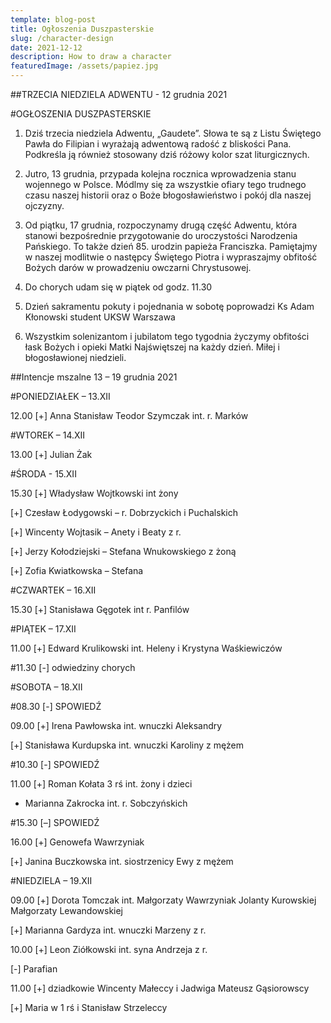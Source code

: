 ```yaml
---
template: blog-post
title: Ogłoszenia Duszpasterskie
slug: /character-design
date: 2021-12-12
description: How to draw a character
featuredImage: /assets/papiez.jpg
---
```

 

##TRZECIA NIEDZIELA ADWENTU - 12 grudnia 2021                                                   

#OGŁOSZENIA DUSZPASTERSKIE

1. Dziś trzecia niedziela Adwentu, „Gaudete”. Słowa te są z Listu Świętego Pawła do Filipian i wyrażają adwentową radość z bliskości Pana. Podkreśla ją również stosowany dziś różowy kolor szat liturgicznych. 

2. Jutro, 13 grudnia, przypada kolejna rocznica wprowadzenia stanu wojennego w Polsce. Módlmy się za wszystkie ofiary tego trudnego czasu naszej historii oraz o Boże błogosławieństwo i pokój dla naszej ojczyzny.


3. Od piątku, 17 grudnia, rozpoczynamy drugą część Adwentu, która stanowi bezpośrednie przygotowanie do uroczystości Narodzenia Pańskiego. To także dzień 85. urodzin papieża Franciszka. Pamiętajmy w naszej modlitwie o następcy Świętego Piotra i wypraszajmy obfitość Bożych darów w prowadzeniu owczarni Chrystusowej.

4. Do chorych udam się w piątek od godz. 11.30


5. Dzień sakramentu pokuty i pojednania w sobotę poprowadzi  Ks Adam Kłonowski student UKSW Warszawa

6. Wszystkim solenizantom i jubilatom tego tygodnia życzymy obfitości łask Bożych i opieki Matki Najświętszej na każdy dzień. Miłej i błogosławionej niedzieli. 

##Intencje mszalne 13 – 19 grudnia 2021

#PONIEDZIAŁEK – 13.XII

12.00 [+] Anna Stanisław Teodor Szymczak int.  r. Marków

#WTOREK – 14.XII

13.00 [+] Julian Żak

#ŚRODA  - 15.XII

15.30 [+] Władysław Wojtkowski int żony

[+] Czesław Łodygowski – r. Dobrzyckich i Puchalskich

[+] Wincenty Wojtasik – Anety i Beaty z r. 

[+] Jerzy Kołodziejski – Stefana Wnukowskiego z żoną

[+] Zofia Kwiatkowska – Stefana  

#CZWARTEK – 16.XII

15.30 [+] Stanisława Gęgotek int r. Panfilów


#PIĄTEK – 17.XII

11.00 [+] Edward Krulikowski int. Heleny i Krystyna Waśkiewiczów

#11.30 [-] odwiedziny chorych

#SOBOTA – 18.XII

#08.30 [-] SPOWIEDŹ

09.00 [+] Irena Pawłowska int. wnuczki Aleksandry

[+] Stanisława Kurdupska int. wnuczki Karoliny z mężem

#10.30 [-] SPOWIEDŹ

11.00 [+] Roman Kołata 3 rś int. żony i dzieci

+ Marianna Zakrocka int. r. Sobczyńskich

#15.30 [–] SPOWIEDŹ


16.00 [+] Genowefa Wawrzyniak

[+] Janina Buczkowska int. siostrzenicy Ewy z mężem

#NIEDZIELA – 19.XII

09.00 [+] Dorota Tomczak int. Małgorzaty Wawrzyniak Jolanty Kurowskiej Małgorzaty Lewandowskiej 

[+] Marianna Gardyza int. wnuczki Marzeny z r. 

10.00 [+] Leon Ziółkowski int. syna Andrzeja z r. 

[-] Parafian

11.00 [+] dziadkowie Wincenty Małeccy i Jadwiga Mateusz Gąsiorowscy

[+] Maria w 1 rś i Stanisław Strzeleccy